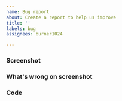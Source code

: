 ```yaml
---
name: Bug report
about: Create a report to help us improve
title: ''
labels: bug
assignees: burner1024

---
```


### Screenshot


### What's wrong on screenshot


###  Code
```

```
